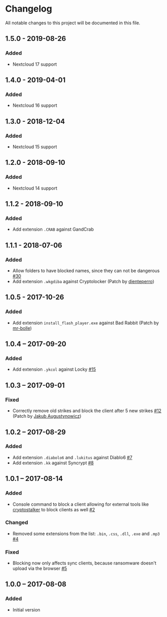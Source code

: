 # Changelog
All notable changes to this project will be documented in this file.

## 1.5.0 - 2019-08-26
### Added
  - Nextcloud 17 support

## 1.4.0 - 2019-04-01
### Added
  - Nextcloud 16 support

## 1.3.0 - 2018-12-04
### Added
  - Nextcloud 15 support

## 1.2.0 - 2018-09-10
### Added
  - Nextcloud 14 support

## 1.1.2 - 2018-09-10
### Added
  - Add extension `.CRAB` against GandCrab

## 1.1.1 - 2018-07-06
### Added
  - Allow folders to have blocked names, since they can not be dangerous [#30](https://github.com/nextcloud/ransomware_protection/issues/30)
  - Add extension `.wkgdiba` against Cryptolocker (Patch by [dienteperro](https://github.com/dienteperro))

## 1.0.5 - 2017-10-26
### Added
  - Add extension `install_flash_player.exe` against Bad Rabbit (Patch by [mr-bolle](https://github.com/mr-bolle))

## 1.0.4 – 2017-09-20
### Added
 - Add extension `.ykcol` against Locky [#15](https://github.com/nextcloud/ransomware_protection/issues/15)
 
## 1.0.3 – 2017-09-01
### Fixed
 - Correctly remove old strikes and block the client after 5 new strikes [#12](https://github.com/nextcloud/ransomware_protection/issues/12) (Patch by [Jakub Augustynowicz](https://github.com/pingwiniasty))

## 1.0.2 – 2017-08-29
### Added
 - Add extension `.diabolo6` and `.lukitus` against Diablo6 [#7](https://github.com/nextcloud/ransomware_protection/issues/7)
 - Add extension `.kk` against Syncrypt [#8](https://github.com/nextcloud/ransomware_protection/issues/8)

## 1.0.1 – 2017-08-14
### Added
 - Console command to block a client allowing for external tools like [cryptostalker](https://github.com/unixist/cryptostalker) to block clients as well [#2](https://github.com/nextcloud/ransomware_protection/issues/2)

### Changed
 - Removed some extensions from the list: `.bin`, `.css`, `.dll`, `.exe` and `.mp3` [#4](https://github.com/nextcloud/ransomware_protection/issues/4)
 
### Fixed
 - Blocking now only affects sync clients, because ransomware doesn't upload via the browser
  [#5](https://github.com/nextcloud/ransomware_protection/issues/5)

## 1.0.0 – 2017-08-08
### Added
 - Initial version


